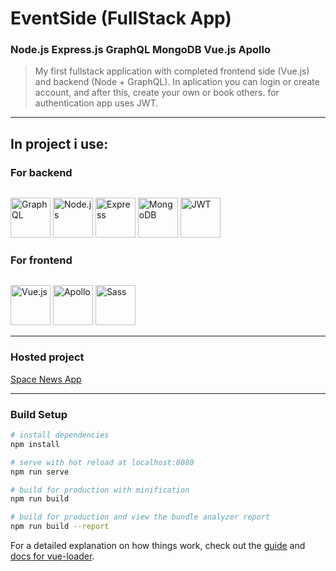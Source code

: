 # EventSide (FullStack App)
### Node.js Express.js GraphQL MongoDB Vue.js Apollo

> My first fullstack application with completed frontend side (Vue.js) and backend (Node + GraphQL).
> In aplication you can login or create account, and after this, create your own or book others. for authentication app uses JWT.

---

## In project i use:
### For backend
<p style="float: left">
<img src="https://spectrum.imgix.net/communities/33d6ade9-d505-40f2-926d-b8836bdccdd0/graphql.png.0.7616626405032714?w=256&h=256&expires=1541894400000&ixlib=js-1.2.0&s=2dbd900fb5e88743c15fbdce89635429" alt="GraphQL" width="64" style="display: inline">
<img src="http://www.tech-app.fr/wp-content/uploads/2015/04/nodejs.png" alt="Node.js" width="64" style="display: inline">
<img src="https://encrypted-tbn0.gstatic.com/images?q=tbn:ANd9GcS88qsrd0PXJzWBK2MYRgBWchcs-LMBYwBncfMuLDlAWjHbUXvGIw" alt="Express" width="64" style="display: inline">
<img src="https://www.mongodb.com/assets/images/global/leaf.png" alt="MongoDB" width="64" style="display: inline">
<img src="https://vegibit.com/wp-content/uploads/2018/07/JSON-Web-Token-Authentication-With-Node.png" alt="JWT" width="64" style="display: inline">
</p>
</p>
<p style="clear: both">



### For frontend
<p style="float: left">
<img src="https://cdn-images-1.medium.com/max/800/1*qiTJR-sO5ULMV1YqCItT8w.jpeg" alt="Vue.js" width="64" style="display: inline">
<img src="https://g00glen00b.be/wp-content/uploads/2018/02/apollo-logo.png" alt="Apollo" width="64" style="display: inline">
<img src="https://icon2.kisspng.com/20180815/ta/kisspng-sass-logo-cascading-style-sheets-scalable-vector-g-codzero-cms-blog-tool-publishing-platform-5b74aaa0a0f4b2.3928971215343725126593.jpg" alt="Sass" width="64" style="display: inline">
</p>
<p style="clear: both">

---

### Hosted project

[Space News App](https://news-board-vue.firebaseapp.com/)

---

### Build Setup

``` bash
# install dependencies
npm install

# serve with hot reload at localhost:8080
npm run serve

# build for production with minification
npm run build

# build for production and view the bundle analyzer report
npm run build --report
```

For a detailed explanation on how things work, check out the [guide](http://vuejs-templates.github.io/webpack/) and [docs for vue-loader](http://vuejs.github.io/vue-loader).
